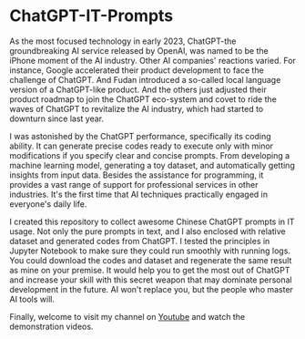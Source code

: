 # ChatGPT-IT-Prompts
As the most focused technology in early 2023, ChatGPT-the groundbreaking AI service released by OpenAI, was named to be the iPhone moment of the AI industry. Other AI companies' reactions varied. For instance, Google accelerated their product development to face the challenge of ChatGPT. And Fudan introduced a so-called local language version of a ChatGPT-like product. And the others just adjusted their product roadmap to join the ChatGPT eco-system and covet to ride the waves of ChatGPT to revitalize the AI industry, which had started to downturn since last year.

I was astonished by the ChatGPT performance, specifically its coding ability. It can generate precise codes ready to execute only with minor modifications if you specify clear and concise prompts. From developing a machine learning model, generating a toy dataset, and automatically getting insights from input data. Besides the assistance for programming, it provides a vast range of support for professional services in other industries. It's the first time that AI techniques practically engaged in everyone's daily life.

I created this repository to collect awesome Chinese ChatGPT prompts in IT usage. Not only the pure prompts in text, and I also enclosed with relative dataset and generated codes from ChatGPT. I tested the principles in Jupyter Notebook to make sure they could run smoothly with running logs. You could download the codes and dataset and regenerate the same result as mine on your premise. It would help you to get the most out of ChatGPT and increase your skill with this secret weapon that may dominate personal development in the future. AI won't replace you, but the people who master AI tools will.

Finally, welcome to visit my channel on [Youtube](https://www.youtube.com/watch?v=NzUZsmeHLUI&list=PL9FmM4XAZdqC5he5FHLU8JRen2Q7TfLEm) and watch the demonstration videos.
